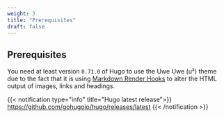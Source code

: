 ```yaml
---
weight: 3
title: "Prerequisites"
draft: false
---
```


## Prerequisites

You need at least version `0.71.0` of Hugo to use the Uwe Uwe (u²) theme due to the fact that it is using [Markdown Render Hooks](https://gohugo.io/getting-started/configuration-markup/#markdown-render-hooks) to alter the HTML output of images, links and headings.

{{< notification type="info" title="Hugo latest release">}}
https://github.com/gohugoio/hugo/releases/latest
{{< /notification >}}